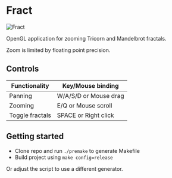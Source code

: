 # Fract

![Fract](https://github.com/erikrl2/Fract/assets/92889691/95ec4cb7-fae3-45e9-a9de-050293c1520b)

OpenGL application for zooming Tricorn and Mandelbrot fractals.

Zoom is limited by floating point precision.

## Controls

| Functionality    | Key/Mouse binding     |
| ---------------- | --------------------- |
| Panning          | W/A/S/D or Mouse drag |
| Zooming          | E/Q or Mouse scroll   |
| Toggle fractals  | SPACE or Right click  |

## Getting started

- Clone repo and run `./premake` to generate Makefile
- Build project using `make config=release`

Or adjust the script to use a different generator.
